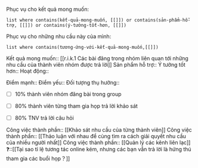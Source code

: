 Phục vụ cho kết quả mong muốn:
```dataview
list where contains(kết-quả-mong-muốn, [[]]) or contains(sản-phẩm-hỗ-trợ, [[]]) or contains(ý-tưởng-tốt-hơn, [[]]) 
```
Phục vụ cho những nhu cầu này của mình:
```dataview
list where contains(tương-ứng-với-kết-quả-mong-muốn,[[]])
```

Kết quả mong muốn:: [[r.i.k.1 Các bài đăng trong nhóm liên quan tới những nhu cầu của thành viên nhóm được trả lời]]
Sản phẩm hỗ trợ::
Ý tưởng tốt hơn::
Hoạt động::

Điểm mạnh::
Điểm yếu::
Đối tượng thụ hưởng::
- [ ] 10% thành viên nhóm đăng bài trong group
- [ ] 80% thành viên từng tham gia họp trả lời khảo sát
- [ ] 80% TNV trả lời câu hỏi


Công việc thành phần:: [[Khảo sát nhu cầu của từng thành viên]]
Công việc thành phần:: [[Thảo luận với nhau để cùng tìm ra cách giải quyết nhu cầu của nhiều người nhất]]
Công việc thành phần:: [[Quản lý các kênh liên lạc]]
❓::[[Tại sao tỉ lệ tương tác online kém, nhưng các bạn vẫn trả lời là hứng thú tham gia các buổi họp？]]